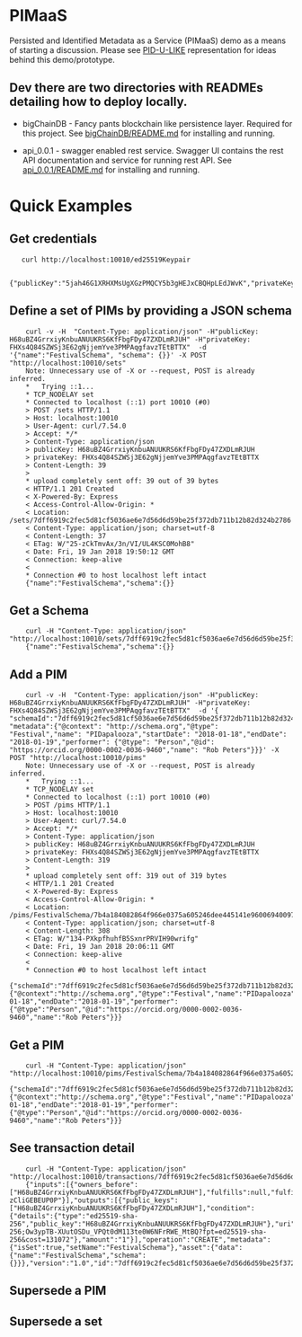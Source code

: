 # PIMaaS
Persisted and Identified Metadata as a Service (PIMaaS) demo as a means of starting a discussion. Please see [PID-U-LIKE](https://docs.google.com/presentation/d/e/2PACX-1vRKSMH33nwPaXUQFQmGsWOFFQePRW5-C7cpbLFeOBFydNWkyELPGeauRgXSJXi8a_Upjn_qA8iuCaA0/pub?start=false&loop=false&delayms=3000) representation for ideas behind this demo/prototype.


## Dev there are two directories with READMEs detailing how to deploy locally.

 * bigChainDB - Fancy pants blockchain like persistence layer. Required for this project. See 
   [bigChainDB/README.md](bigChainDB/README.md) for installing and running. 

 * api_0.0.1 - swagger enabled rest service. Swagger UI contains the rest API documentation and service for running rest API. See 
   [api_0.0.1/README.md](api_0.0.1/README.md) for installing and running.

# Quick Examples

## Get credentials

       curl http://localhost:10010/ed25519Keypair
       
       {"publicKey":"5jah46G1XRHXMsUgXGzPMQCY5b3gHEJxCBQHpLEdJWvK","privateKey":"9Vtzv4mZwa2x5WywMbyKX8ePHrnJz6hyTvtK2nSGvUs"}


## Define a set of PIMs by providing a JSON schema

        
        curl -v -H  "Content-Type: application/json" -H"publicKey: H68uBZ4GrrxiyKnbuANUUKRS6KfFbgFDy47ZXDLmRJUH" -H"privateKey: FHXs4Q84SZWSj3E62gNjjemYve3PMPAqgfavzTEtBTTX"  -d '{"name":"FestivalSchema", "schema": {}}' -X POST "http://localhost:10010/sets"
        Note: Unnecessary use of -X or --request, POST is already inferred.
        *   Trying ::1...
        * TCP_NODELAY set
        * Connected to localhost (::1) port 10010 (#0)
        > POST /sets HTTP/1.1
        > Host: localhost:10010
        > User-Agent: curl/7.54.0
        > Accept: */*
        > Content-Type: application/json
        > publicKey: H68uBZ4GrrxiyKnbuANUUKRS6KfFbgFDy47ZXDLmRJUH
        > privateKey: FHXs4Q84SZWSj3E62gNjjemYve3PMPAqgfavzTEtBTTX
        > Content-Length: 39
        > 
        * upload completely sent off: 39 out of 39 bytes
        < HTTP/1.1 201 Created
        < X-Powered-By: Express
        < Access-Control-Allow-Origin: *
        < Location: /sets/7dff6919c2fec5d81cf5036ae6e7d56d6d59be25f372db711b12b82d324b2786
        < Content-Type: application/json; charset=utf-8
        < Content-Length: 37
        < ETag: W/"25-zCkTmvAx/3n/VI/UL4KSC0MohB8"
        < Date: Fri, 19 Jan 2018 19:50:12 GMT
        < Connection: keep-alive
        < 
        * Connection #0 to host localhost left intact
        {"name":"FestivalSchema","schema":{}}


## Get a Schema

        curl -H "Content-Type: application/json" "http://localhost:10010/sets/7dff6919c2fec5d81cf5036ae6e7d56d6d59be25f372db711b12b82d324b2786"
        {"name":"FestivalSchema","schema":{}}

## Add a PIM

        curl -v -H  "Content-Type: application/json" -H"publicKey: H68uBZ4GrrxiyKnbuANUUKRS6KfFbgFDy47ZXDLmRJUH" -H"privateKey: FHXs4Q84SZWSj3E62gNjjemYve3PMPAqgfavzTEtBTTX"  -d '{ "schemaId":"7dff6919c2fec5d81cf5036ae6e7d56d6d59be25f372db711b12b82d324b2786", "metadata":{"@context": "http://schema.org","@type": "Festival","name": "PIDapalooza","startDate": "2018-01-18","endDate": "2018-01-19","performer": {"@type": "Person","@id": "https://orcid.org/0000-0002-0036-9460","name": "Rob Peters"}}}' -X POST "http://localhost:10010/pims"
        Note: Unnecessary use of -X or --request, POST is already inferred.
        *   Trying ::1...
        * TCP_NODELAY set
        * Connected to localhost (::1) port 10010 (#0)
        > POST /pims HTTP/1.1
        > Host: localhost:10010
        > User-Agent: curl/7.54.0
        > Accept: */*
        > Content-Type: application/json
        > publicKey: H68uBZ4GrrxiyKnbuANUUKRS6KfFbgFDy47ZXDLmRJUH
        > privateKey: FHXs4Q84SZWSj3E62gNjjemYve3PMPAqgfavzTEtBTTX
        > Content-Length: 319
        > 
        * upload completely sent off: 319 out of 319 bytes
        < HTTP/1.1 201 Created
        < X-Powered-By: Express
        < Access-Control-Allow-Origin: *
        < Location: /pims/FestivalSchema/7b4a184082864f966e0375a605246dee445141e96006940097fb1983ddec4182
        < Content-Type: application/json; charset=utf-8
        < Content-Length: 308
        < ETag: W/"134-PXkpfhuhfB5SxnrPRVIH90wrifg"
        < Date: Fri, 19 Jan 2018 20:06:11 GMT
        < Connection: keep-alive
        < 
        * Connection #0 to host localhost left intact
        {"schemaId":"7dff6919c2fec5d81cf5036ae6e7d56d6d59be25f372db711b12b82d324b2786","metadata":{"@context":"http://schema.org","@type":"Festival","name":"PIDapalooza","startDate":"2018-01-18","endDate":"2018-01-19","performer":{"@type":"Person","@id":"https://orcid.org/0000-0002-0036-9460","name":"Rob Peters"}}}

## Get a PIM

        curl -H "Content-Type: application/json" "http://localhost:10010/pims/FestivalSchema/7b4a184082864f966e0375a605246dee445141e96006940097fb1983ddec4182"
        {"schemaId":"7dff6919c2fec5d81cf5036ae6e7d56d6d59be25f372db711b12b82d324b2786","metadata":{"@context":"http://schema.org","@type":"Festival","name":"PIDapalooza","startDate":"2018-01-18","endDate":"2018-01-19","performer":{"@type":"Person","@id":"https://orcid.org/0000-0002-0036-9460","name":"Rob Peters"}}}

## See transaction detail

        curl -H "Content-Type: application/json" "http://localhost:10010/transactions/7dff6919c2fec5d81cf5036ae6e7d56d6d59be25f372db711b12b82d324b2786"
        {"inputs":[{"owners_before":["H68uBZ4GrrxiyKnbuANUUKRS6KfFbgFDy47ZXDLmRJUH"],"fulfills":null,"fulfillment":"pGSAIO8L07sWS_LhRqxAz1P9bknAnHSiMYIloRn_XhD2zcDygUDhU1n3jT0mG_KRasIhjgDeOPIflADB5VXHT5PAgzXfwE2KNG24K6wgGmoOAgOcUcOadWu21HB-zCliGEBEUP0P"}],"outputs":[{"public_keys":["H68uBZ4GrrxiyKnbuANUUKRS6KfFbgFDy47ZXDLmRJUH"],"condition":{"details":{"type":"ed25519-sha-256","public_key":"H68uBZ4GrrxiyKnbuANUUKRS6KfFbgFDy47ZXDLmRJUH"},"uri":"ni:///sha-256;Ow3ypTB-XUutOSDu_VPQt0dM113te0W6NFrRWE_MtBQ?fpt=ed25519-sha-256&cost=131072"},"amount":"1"}],"operation":"CREATE","metadata":{"isSet":true,"setName":"FestivalSchema"},"asset":{"data":{"name":"FestivalSchema","schema":{}}},"version":"1.0","id":"7dff6919c2fec5d81cf5036ae6e7d56d6d59be25f372db711b12b82d324b2786"}

## Supersede a PIM


## Supersede a set
